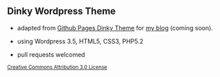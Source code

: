 Dinky Wordpress Theme
-------------------------

+ adapted from [Github Pages Dinky Theme](https://github.com/broccolini/dinky) for [my blog](http://xstherrera1987.github.io) (coming soon).

+ using Wordpress 3.5, HTML5, CSS3, PHP5.2

+ pull requests welcomed


<small>[Creative Commons Attribution 3.0 License](http://creativecommons.org/licenses/by/3.0/us)</small>
